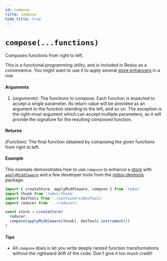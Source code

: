 ```yaml
---
id: compose
title: compose
hide_title: true
---
```


# `compose(...functions)`

Composes functions from right to left.

This is a functional programming utility, and is included in Redux as a convenience.
You might want to use it to apply several [store enhancers](../Glossary.md#store-enhancer) in a row.

#### Arguments

1. (_arguments_): The functions to compose. Each function is expected to accept a single parameter. Its return value will be provided as an argument to the function standing to the left, and so on. The exception is the right-most argument which can accept multiple parameters, as it will provide the signature for the resulting composed function.

#### Returns

(_Function_): The final function obtained by composing the given functions from right to left.

#### Example

This example demonstrates how to use `compose` to enhance a [store](Store.md) with [`applyMiddleware`](applyMiddleware.md) and a few developer tools from the [redux-devtools](https://github.com/reduxjs/redux-devtools) package.

```js
import { createStore, applyMiddleware, compose } from 'redux'
import thunk from 'redux-thunk'
import DevTools from './containers/DevTools'
import reducer from '../reducers'

const store = createStore(
  reducer,
  compose(applyMiddleware(thunk), DevTools.instrument())
)
```

#### Tips

- All `compose` does is let you write deeply nested function transformations without the rightward drift of the code. Don't give it too much credit!

